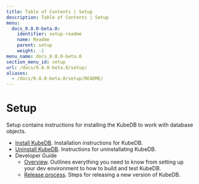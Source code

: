 ```yaml
---
title: Table of Contents | Setup
description: Table of Contents | Setup
menu:
  docs_0.8.0-beta.0:
    identifier: setup-readme
    name: Readme
    parent: setup
    weight: -1
menu_name: docs_0.8.0-beta.0
section_menu_id: setup
url: /docs/0.8.0-beta.0/setup/
aliases:
  - /docs/0.8.0-beta.0/setup/README/
---
```


# Setup

Setup contains instructions for installing the KubeDB to work with database objects.

- [Install KubeDB](/docs/setup/install.md). Installation instructions for KubeDB.
- [Uninstall KubeDB](/docs/setup/uninstall.md). Instructions for uninstallating KubeDB.
- Developer Guide
  - [Overview](/docs/setup/developer-guide/overview.md). Outlines everything you need to know from setting up your dev environment to how to build and test KubeDB.
  - [Release process](/docs/setup/developer-guide/release.md). Steps for releasing a new version of KubeDB.
